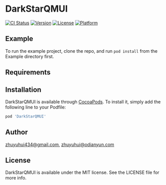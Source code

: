 # DarkStarQMUI

[![CI Status](https://img.shields.io/travis/zhuyuhui434@gmail.com/DarkStarQMUI.svg?style=flat)](https://travis-ci.org/zhuyuhui434@gmail.com/DarkStarQMUI)
[![Version](https://img.shields.io/cocoapods/v/DarkStarQMUI.svg?style=flat)](https://cocoapods.org/pods/DarkStarQMUI)
[![License](https://img.shields.io/cocoapods/l/DarkStarQMUI.svg?style=flat)](https://cocoapods.org/pods/DarkStarQMUI)
[![Platform](https://img.shields.io/cocoapods/p/DarkStarQMUI.svg?style=flat)](https://cocoapods.org/pods/DarkStarQMUI)

## Example

To run the example project, clone the repo, and run `pod install` from the Example directory first.

## Requirements

## Installation

DarkStarQMUI is available through [CocoaPods](https://cocoapods.org). To install
it, simply add the following line to your Podfile:

```ruby
pod 'DarkStarQMUI'
```

## Author

zhuyuhui434@gmail.com, zhuyuhui@odianyun.com

## License

DarkStarQMUI is available under the MIT license. See the LICENSE file for more info.

